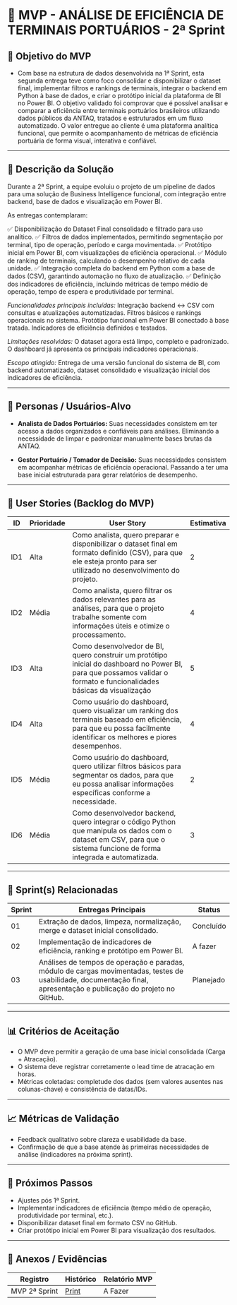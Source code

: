 # 📌 MVP - ANÁLISE DE EFICIÊNCIA DE TERMINAIS PORTUÁRIOS - 2ª Sprint

## 🎯 Objetivo do MVP
- Com base na estrutura de dados desenvolvida na 1ª Sprint, esta segunda entrega teve como foco consolidar e disponibilizar o dataset final, implementar filtros e rankings de terminais, integrar o backend em Python à base de dados, e criar o protótipo inicial da plataforma de BI no Power BI.
O objetivo validado foi comprovar que é possível analisar e comparar a eficiência entre terminais portuários brasileiros utilizando dados públicos da ANTAQ, tratados e estruturados em um fluxo automatizado.
O valor entregue ao cliente é uma plataforma analítica funcional, que permite o acompanhamento de métricas de eficiência portuária de forma visual, interativa e confiável.

---

## 📝 Descrição da Solução
Durante a 2ª Sprint, a equipe evoluiu o projeto de um pipeline de dados para uma solução de Business Intelligence funcional, com integração entre backend, base de dados e visualização em Power BI.

As entregas contemplaram:

✅ Disponibilização do Dataset Final consolidado e filtrado para uso analítico.
✅ Filtros de dados implementados, permitindo segmentação por terminal, tipo de operação, período e carga movimentada.
✅ Protótipo inicial em Power BI, com visualizações de eficiência operacional.
✅ Módulo de ranking de terminais, calculando o desempenho relativo de cada unidade.
✅ Integração completa do backend em Python com a base de dados (CSV), garantindo automação no fluxo de atualização.
✅ Definição dos indicadores de eficiência, incluindo métricas de tempo médio de operação, tempo de espera e produtividade por terminal.

*Funcionalidades principais incluídas:*
Integração backend ↔ CSV com consultas e atualizações automatizadas.
Filtros básicos e rankings operacionais no sistema.
Protótipo funcional em Power BI conectado à base tratada.
Indicadores de eficiência definidos e testados.

*Limitações resolvidas:*
O dataset agora está limpo, completo e padronizado.
O dashboard já apresenta os principais indicadores operacionais.

*Escopo atingido:*
Entrega de uma versão funcional do sistema de BI, com backend automatizado, dataset consolidado e visualização inicial dos indicadores de eficiência.
  
---

## 👥 Personas / Usuários-Alvo
- **Analista de Dados Portuários:**
Suas necessidades consistem em ter acesso a dados organizados e confiáveis para análises. Eliminando a necessidade de limpar e padronizar manualmente bases brutas da ANTAQ.

- **Gestor Portuário / Tomador de Decisão:**
Suas necessidades consistem em acompanhar métricas de eficiência operacional. Passando a ter uma base inicial estruturada para gerar relatórios de desempenho.   

---

## 🔑 User Stories (Backlog do MVP)
| ID  | Prioridade   | User Story | Estimativa |
|-----|-----------------------------------------------------------------------------|------------|------------|
| ID1   |    Alta   | Como analista, quero preparar e disponibilizar o dataset final em formato definido (CSV), para que ele esteja pronto para ser utilizado no desenvolvimento do projeto.     | 2        |      
| ID2   | Média     | Como analista, quero filtrar os dados relevantes para as análises, para que o projeto trabalhe somente com informações úteis e otimize o processamento.     | 4       |     
| ID3   |  Alta     | Como desenvolvedor de BI, quero construir um protótipo inicial do dashboard no Power BI, para que possamos validar o formato e funcionalidades básicas da visualização     | 5     | 
| ID4   |    Alta   | Como usuário do dashboard, quero visualizar um ranking dos terminais baseado em eficiência, para que eu possa facilmente identificar os melhores e piores desempenhos.     |  4    | 
| ID5   | Média     | Como usuário do dashboard, quero utilizar filtros básicos para segmentar os dados, para que eu possa analisar informações específicas conforme a necessidade.     |  2     |
| ID6   | Média   | Como desenvolvedor backend, quero integrar o código Python que manipula os dados com o dataset em CSV, para que o sistema funcione de forma integrada e automatizada.     | 3      |


---

## 📅 Sprint(s) Relacionadas
| Sprint | Entregas Principais                          | Status   |
|--------|----------------------------------------------|----------|
| 01     | Extração de dados, limpeza, normalização, merge e dataset inicial consolidado.                        | Concluído|
| 02     |  Implementação de indicadores de eficiência, ranking e protótipo em Power BI.                        | A fazer |
| 03     |  Análises de tempos de operação e paradas, módulo de cargas movimentadas, testes de usabilidade, documentação final, apresentação e publicação do projeto no GitHub.                        | Planejado |

---

## 📊 Critérios de Aceitação
- O MVP deve permitir a geração de uma base inicial consolidada (Carga + Atracação).
- O sistema deve registrar corretamente o lead time de atracação em horas.
- Métricas coletadas: completude dos dados (sem valores ausentes nas colunas-chave) e consistência de datas/IDs.

---

## 📈 Métricas de Validação
- Feedback qualitativo sobre clareza e usabilidade da base.
- Confirmação de que a base atende às primeiras necessidades de análise (indicadores na próxima sprint).

---

## 🚀 Próximos Passos
- Ajustes pós 1ª Sprint.
- Implementar indicadores de eficiência (tempo médio de operação, produtividade por terminal, etc.).
- Disponibilizar dataset final em formato CSV no GitHub.
- Criar protótipo inicial em Power BI para visualização dos resultados. 

---

## 📂 Anexos / Evidências
| Registro          |  Histórico | Relatório MVP|
|-------------------|-----------|-----------|
| MVP 2ª Sprint |  [Print](../docs%20evidences/rg2.md) | A Fazer |
